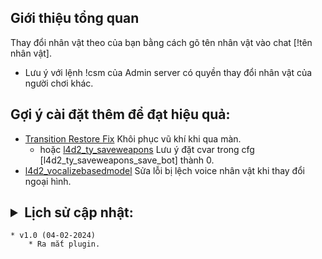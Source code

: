## Giới thiệu tổng quan
Thay đổi nhân vật theo của bạn bằng cách gõ tên nhân vật vào chat [!tên nhân vật].
 - Lưu ý với lệnh !csm của Admin server có quyền thay đổi nhân vật của người chơi khác.

## Gợi ý cài đặt thêm để đạt hiệu quả:
* [Transition Restore Fix](https://forums.alliedmods.net/showthread.php?t=336287) Khôi phục vũ khí khi qua màn.<br/>
	- hoặc [l4d2_ty_saveweapons](https://github.com/fbef0102/L4D2-Plugins/blob/master/l4d2_ty_saveweapons/scripting/l4d2_ty_saveweapons.sp) Lưu ý đặt cvar trong cfg [l4d2_ty_saveweapons_save_bot] thành 0.
* [l4d2_vocalizebasedmodel](https://github.com/fbef0102/L4D2-Plugins/blob/master/l4d2_vocalizebasedmodel/scripting/l4d2_vocalizebasedmodel.sp) Sửa lỗi bị lệch voice nhân vật khi thay đổi ngoại hình.

## <details><summary>Lịch sử cập nhật:</summary>

    * v1.0 (04-02-2024)
        * Ra mắt plugin.

</details>

